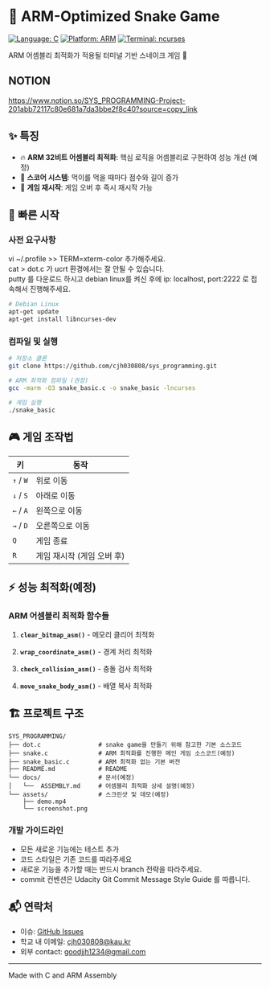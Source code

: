 # 🐍 ARM-Optimized Snake Game

[![Language: C](https://img.shields.io/badge/Language-C-blue.svg)](<https://en.wikipedia.org/wiki/C_(programming_language)>)
[![Platform: ARM](https://img.shields.io/badge/Platform-ARM%2032bit-red.svg)](https://www.arm.com/)
[![Terminal: ncurses](https://img.shields.io/badge/Terminal-ncurses-green.svg)](https://invisible-island.net/ncurses/)

ARM 어셈블리 최적화가 적용될 터미널 기반 스네이크 게임 🚀

## NOTION

https://www.notion.so/SYS_PROGRAMMING-Project-201abb72117c80e681a7da3bbe2f8c40?source=copy_link

## ✨ 특징

- 🔥 **ARM 32비트 어셈블리 최적화**: 핵심 로직을 어셈블리로 구현하여 성능 개선 (예정)
- 🎯 **스코어 시스템**: 먹이를 먹을 때마다 점수와 길이 증가
- 🔄 **게임 재시작**: 게임 오버 후 즉시 재시작 가능

## 🚀 빠른 시작

### 사전 요구사항

vi ~/.profile >> TERM=xterm-color 추가해주세요.  
cat > dot.c 가 ucrt 환경에서는 잘 안될 수 있습니다.   
putty 를 다운로드 하시고 debian linux를 켜신 후에 ip: localhost, port:2222 로 접속해서 진행해주세요.  

```bash
# Debian Linux
apt-get update
apt-get install libncurses-dev

```

### 컴파일 및 실행

```bash
# 저장소 클론
git clone https://github.com/cjh030808/sys_programming.git

# ARM 최적화 컴파일 (권장)
gcc -marm -O3 snake_basic.c -o snake_basic -lncurses

# 게임 실행
./snake_basic
```

## 🎮 게임 조작법

| 키        | 동작                       |
| --------- | -------------------------- |
| `↑` / `W` | 위로 이동                  |
| `↓` / `S` | 아래로 이동                |
| `←` / `A` | 왼쪽으로 이동              |
| `→` / `D` | 오른쪽으로 이동            |
| `Q`       | 게임 종료                  |
| `R`       | 게임 재시작 (게임 오버 후) |

## ⚡ 성능 최적화(예정)

### ARM 어셈블리 최적화 함수들

1. **`clear_bitmap_asm()`** - 메모리 클리어 최적화

2. **`wrap_coordinate_asm()`** - 경계 처리 최적화

3. **`check_collision_asm()`** - 충돌 검사 최적화

4. **`move_snake_body_asm()`** - 배열 복사 최적화

## 🏗️ 프로젝트 구조

```
SYS_PROGRAMMING/
├── dot.c                # snake game을 만들기 위해 참고한 기본 소스코드
├── snake.c              # ARM 최적화를 진행한 메인 게임 소스코드(예정)
├── snake_basic.c        # ARM 최적화 없는 기본 버전
├── README.md            # README
└── docs/                # 문서(예정)
│   └──  ASSEMBLY.md     # 어셈블리 최적화 상세 설명(예정)
└── assets/              # 스크린샷 및 데모(예정)
    ├── demo.mp4
    └── screenshot.png
```

### 개발 가이드라인

- 모든 새로운 기능에는 테스트 추가
- 코드 스타일은 기존 코드를 따라주세요
- 새로운 기능을 추가할 때는 반드시 branch 전략을 따라주세요.
- commit 컨벤션은 Udacity Git Commit Message Style Guide 를 따릅니다.

## 📬 연락처

- 이슈: [GitHub Issues](https://github.com/cjh030808/sys_programming/issues)
- 학교 내 이메일: cjh030808@kau.kr
- 외부 contact: goodjjh1234@gmail.com

---

Made with C and ARM Assembly
